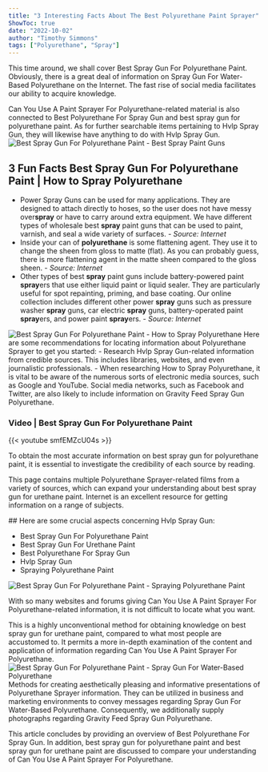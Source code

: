 ```yaml
---
title: "3 Interesting Facts About The Best Polyurethane Paint Sprayer"
ShowToc: true 
date: "2022-10-02"
author: "Timothy Simmons" 
tags: ["Polyurethane", "Spray"]
---
```


	
This time around, we shall cover Best Spray Gun For Polyurethane Paint. Obviously, there is a great deal of information on Spray Gun For Water-Based Polyurethane on the Internet. The fast rise of social media facilitates our ability to acquire knowledge.

Can You Use A Paint Sprayer For Polyurethane-related material is also connected to Best Polyurethane For Spray Gun and best spray gun for polyurethane paint. As for further searchable items pertaining to Hvlp Spray Gun, they will likewise have anything to do with Hvlp Spray Gun.
<img loading="lazy" src="https://m.media-amazon.com/images/I/51nEYHJ0lSL._SL160_.jpg" onerror="this.onerror=null;this.src='https://blogger.googleusercontent.com/img/a/AVvXsEhe7F7TRXHtjiKvHb5vS7DmnxvpHiDyoYyYvm1nHB3Qp2_w3BnM6A2eq4v7FYxCC9bfZt3a9vIMtAYEKUiaDQbHMg-ViyGmRIj39MLp0bGFfgfYw1Dc9q_H-T0wiTm3l0Uq42dETrN9eC8aGJ9_IORZsxST1AcLR7np1koOfcc7tnHa4S8Mwz_xD9d0=s16000';" alt="Best Spray Gun For Polyurethane Paint - Best Spray Paint Guns" >

## 3 Fun Facts Best Spray Gun For Polyurethane Paint | How to Spray Polyurethane
-   Power Spray Guns can be used for many applications. They are designed to attach directly to hoses, so the user does not have messy over**spray** or have to carry around extra equipment. We have different types of wholesale best **spray** paint guns that can be used to paint, varnish, and seal a wide variety of surfaces. - <cite>Source: Internet</cite>
-   Inside your can of **polyurethane** is some flattening agent. They use it to change the sheen from gloss to matte (flat). As you can probably guess, there is more flattening agent in the matte sheen compared to the gloss sheen. - <cite>Source: Internet</cite>
-   Other types of best **spray** paint guns include battery-powered paint **spray**ers that use either liquid paint or liquid sealer. They are particularly useful for spot repainting, priming, and base coating. Our online collection includes different other power **spray** guns such as pressure washer **spray** guns, car electric **spray** guns, battery-operated paint **spray**ers, and power paint **spray**ers. - <cite>Source: Internet</cite>


<img loading="lazy" src="https://m.media-amazon.com/images/I/31RQwhv48TL._SL160_.jpg" onerror="this.onerror=null;this.src='https://blogger.googleusercontent.com/img/a/AVvXsEhe7F7TRXHtjiKvHb5vS7DmnxvpHiDyoYyYvm1nHB3Qp2_w3BnM6A2eq4v7FYxCC9bfZt3a9vIMtAYEKUiaDQbHMg-ViyGmRIj39MLp0bGFfgfYw1Dc9q_H-T0wiTm3l0Uq42dETrN9eC8aGJ9_IORZsxST1AcLR7np1koOfcc7tnHa4S8Mwz_xD9d0=s16000';" alt="Best Spray Gun For Polyurethane Paint - How to Spray Polyurethane" >
Here are some recommendations for locating information about Polyurethane Sprayer to get you started:
- Research Hvlp Spray Gun-related information from credible sources. This includes libraries, websites, and even journalistic professionals.
- When researching How to Spray Polyurethane, it is vital to be aware of the numerous sorts of electronic media sources, such as Google and YouTube. Social media networks, such as Facebook and Twitter, are also likely to include information on Gravity Feed Spray Gun Polyurethane.

### Video | Best Spray Gun For Polyurethane Paint
{{< youtube smfEMZcU04s >}} 

To obtain the most accurate information on best spray gun for polyurethane paint, it is essential to investigate the credibility of each source by reading.

This page contains multiple Polyurethane Sprayer-related films from a variety of sources, which can expand your understanding about best spray gun for urethane paint. Internet is an excellent resource for getting information on a range of subjects.
<script async="async" data-cfasync="false" src="//normallydemandedalter.com/fe63df3c5408708b15d8dc3d9b206b31/invoke.js"></script>
<div id="container-fe63df3c5408708b15d8dc3d9b206b31"></div>
## Here are some crucial aspects concerning Hvlp Spray Gun:

- Best Spray Gun For Polyurethane Paint
- Best Spray Gun For Urethane Paint
- Best Polyurethane For Spray Gun
- Hvlp Spray Gun
- Spraying Polyurethane Paint

 <img loading="lazy" src="http://i.ytimg.com/vi/eZclV97sMnY/hqdefault.jpg" onerror="this.onerror=null;this.src='https://blogger.googleusercontent.com/img/a/AVvXsEhe7F7TRXHtjiKvHb5vS7DmnxvpHiDyoYyYvm1nHB3Qp2_w3BnM6A2eq4v7FYxCC9bfZt3a9vIMtAYEKUiaDQbHMg-ViyGmRIj39MLp0bGFfgfYw1Dc9q_H-T0wiTm3l0Uq42dETrN9eC8aGJ9_IORZsxST1AcLR7np1koOfcc7tnHa4S8Mwz_xD9d0=s16000';" alt="Best Spray Gun For Polyurethane Paint - Spraying Polyurethane Paint" >

With so many websites and forums giving Can You Use A Paint Sprayer For Polyurethane-related information, it is not difficult to locate what you want.

This is a highly unconventional method for obtaining knowledge on best spray gun for urethane paint, compared to what most people are accustomed to. It permits a more in-depth examination of the content and application of information regarding Can You Use A Paint Sprayer For Polyurethane.
<img loading="lazy" src="https://m.media-amazon.com/images/I/41O5NsaMEwL._SL160_.jpg" onerror="this.onerror=null;this.src='https://blogger.googleusercontent.com/img/a/AVvXsEhe7F7TRXHtjiKvHb5vS7DmnxvpHiDyoYyYvm1nHB3Qp2_w3BnM6A2eq4v7FYxCC9bfZt3a9vIMtAYEKUiaDQbHMg-ViyGmRIj39MLp0bGFfgfYw1Dc9q_H-T0wiTm3l0Uq42dETrN9eC8aGJ9_IORZsxST1AcLR7np1koOfcc7tnHa4S8Mwz_xD9d0=s16000';" alt="Best Spray Gun For Polyurethane Paint - Spray Gun For Water-Based Polyurethane" >
Methods for creating aesthetically pleasing and informative presentations of Polyurethane Sprayer information. They can be utilized in business and marketing environments to convey messages regarding Spray Gun For Water-Based Polyurethane. Consequently, we additionally supply photographs regarding Gravity Feed Spray Gun Polyurethane.

This article concludes by providing an overview of Best Polyurethane For Spray Gun. In addition, best spray gun for polyurethane paint and best spray gun for urethane paint are discussed to compare your understanding of Can You Use A Paint Sprayer For Polyurethane.
	
	

